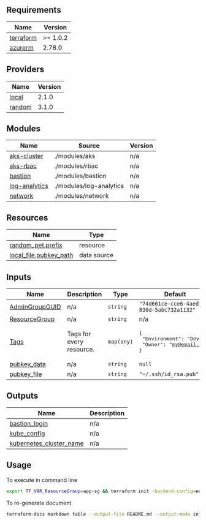 <!-- BEGIN_TF_DOCS -->
## Requirements

| Name | Version |
|------|---------|
| <a name="requirement_terraform"></a> [terraform](#requirement\_terraform) | >= 1.0.2 |
| <a name="requirement_azurerm"></a> [azurerm](#requirement\_azurerm) | 2.78.0 |

## Providers

| Name | Version |
|------|---------|
| <a name="provider_local"></a> [local](#provider\_local) | 2.1.0 |
| <a name="provider_random"></a> [random](#provider\_random) | 3.1.0 |

## Modules

| Name | Source | Version |
|------|--------|---------|
| <a name="module_aks-cluster"></a> [aks-cluster](#module\_aks-cluster) | ./modules/aks | n/a |
| <a name="module_aks-rbac"></a> [aks-rbac](#module\_aks-rbac) | ./modules/rbac | n/a |
| <a name="module_bastion"></a> [bastion](#module\_bastion) | ./modules/bastion | n/a |
| <a name="module_log-analytics"></a> [log-analytics](#module\_log-analytics) | ./modules/log-analytics | n/a |
| <a name="module_network"></a> [network](#module\_network) | ./modules/network | n/a |

## Resources

| Name | Type |
|------|------|
| [random_pet.prefix](https://registry.terraform.io/providers/hashicorp/random/latest/docs/resources/pet) | resource |
| [local_file.pubkey_path](https://registry.terraform.io/providers/hashicorp/local/latest/docs/data-sources/file) | data source |

## Inputs

| Name | Description | Type | Default | Required |
|------|-------------|------|---------|:--------:|
| <a name="input_AdminGroupGUID"></a> [AdminGroupGUID](#input\_AdminGroupGUID) | n/a | `string` | `"74d661ce-cce6-4aed-830d-5abc732a1132"` | no |
| <a name="input_ResourceGroup"></a> [ResourceGroup](#input\_ResourceGroup) | n/a | `string` | n/a | yes |
| <a name="input_Tags"></a> [Tags](#input\_Tags) | Tags for every resource. | `map(any)` | <pre>{<br>  "Environment": "Dev",<br>  "Owner": "my@email.com"<br>}</pre> | no |
| <a name="input_pubkey_data"></a> [pubkey\_data](#input\_pubkey\_data) | n/a | `string` | `null` | no |
| <a name="input_pubkey_file"></a> [pubkey\_file](#input\_pubkey\_file) | n/a | `string` | `"~/.ssh/id_rsa.pub"` | no |

## Outputs

| Name | Description |
|------|-------------|
| <a name="output_bastion_login"></a> [bastion\_login](#output\_bastion\_login) | n/a |
| <a name="output_kube_config"></a> [kube\_config](#output\_kube\_config) | n/a |
| <a name="output_kubernetes_cluster_name"></a> [kubernetes\_cluster\_name](#output\_kubernetes\_cluster\_name) | n/a |

## Usage 
To execute in command line
```sh
export TF_VAR_ResourceGroup=app-sg && terraform init -backend-config=environments/dev.tfvars && terraform plan
```
To re-generate document
```sh
terraform-docs markdown table --output-file README.md --output-mode inject ./
```
<!-- END_TF_DOCS -->
